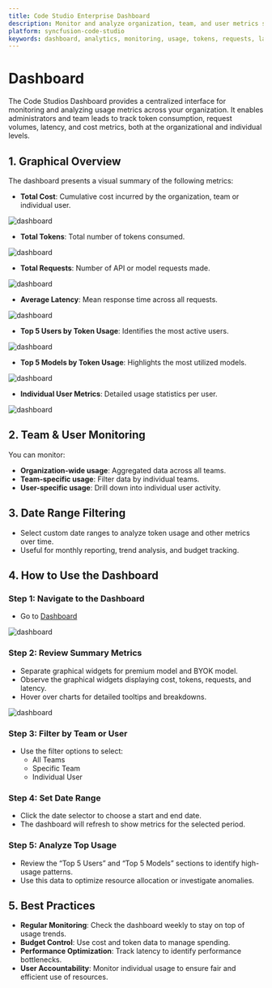 ```yaml
---
title: Code Studio Enterprise Dashboard
description: Monitor and analyze organization, team, and user metrics such as cost, tokens, requests, and latency in Syncfusion Code Studio.
platform: syncfusion-code-studio
keywords: dashboard, analytics, monitoring, usage, tokens, requests, latency, teams, users, cost, syncfusion, code-studio, enterprise
---
```


# Dashboard

The Code Studios Dashboard provides a centralized interface for monitoring and analyzing usage metrics across your organization. It enables administrators and team leads to track token consumption, request volumes, latency, and cost metrics, both at the organizational and individual levels.



## 1. Graphical Overview

The dashboard presents a visual summary of the following metrics:

- **Total Cost**: Cumulative cost incurred by the organization, team or individual user.

<img src="./enterprise-images/dashboard2.png" alt="dashboard"  />

- **Total Tokens**: Total number of tokens consumed.

<img src="./enterprise-images/dash3.png" alt="dashboard"  />

- **Total Requests**: Number of API or model requests made.

<img src="./enterprise-images/dash4.png" alt="dashboard"  />


- **Average Latency**: Mean response time across all requests.

<img src="./enterprise-images/dash5.png" alt="dashboard"  />


- **Top 5 Users by Token Usage**: Identifies the most active users.

<img src="./enterprise-images/dash6.png" alt="dashboard"  />

- **Top 5 Models by Token Usage**: Highlights the most utilized models.

<img src="./enterprise-images/dash7.png" alt="dashboard"  />

- **Individual User Metrics**: Detailed usage statistics per user.

<img src="./enterprise-images/dash8.png" alt="dashboard"  />

## 2. Team & User Monitoring

You can monitor:

- **Organization-wide usage**: Aggregated data across all teams.
- **Team-specific usage**: Filter data by individual teams.
- **User-specific usage**: Drill down into individual user activity.

## 3. Date Range Filtering

- Select custom date ranges to analyze token usage and other metrics over time.
- Useful for monthly reporting, trend analysis, and budget tracking.

## 4. How to Use the Dashboard

### Step 1: Navigate to the Dashboard

- Go to [Dashboard](https://app.sfcodestudio.com/dashboard)

<img src="./enterprise-images/dashboard1.png" alt="dashboard"  />

### Step 2: Review Summary Metrics

- Separate graphical widgets for premium model and BYOK model.
- Observe the graphical widgets displaying cost, tokens, requests, and latency.
- Hover over charts for detailed tooltips and breakdowns.

<img src="./enterprise-images/dashboardBYOK.png" alt="dashboard"  />

### Step 3: Filter by Team or User

- Use the filter options to select:
  - All Teams
  - Specific Team
  - Individual User

### Step 4: Set Date Range

- Click the date selector to choose a start and end date.
- The dashboard will refresh to show metrics for the selected period.

### Step 5: Analyze Top Usage

- Review the “Top 5 Users” and “Top 5 Models” sections to identify high-usage patterns.
- Use this data to optimize resource allocation or investigate anomalies.

## 5. Best Practices

- **Regular Monitoring**: Check the dashboard weekly to stay on top of usage trends.
- **Budget Control**: Use cost and token data to manage spending.
- **Performance Optimization**: Track latency to identify performance bottlenecks.
- **User Accountability**: Monitor individual usage to ensure fair and efficient use of resources.
